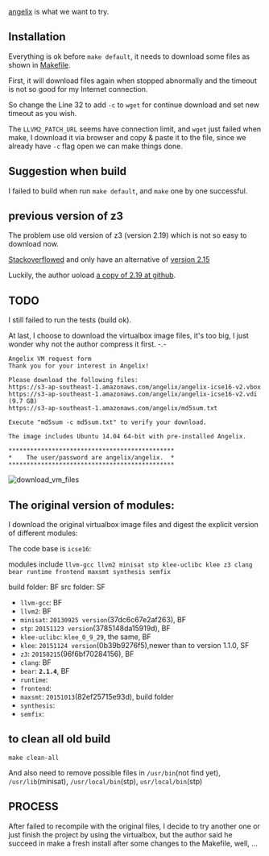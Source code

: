 [angelix](https://github.com/mechtaev/angelix) is what we want to try.

## Installation

Everything is ok before `make default`, it needs to download some files as shown in [Makefile](https://github.com/mechtaev/angelix/blob/master/Makefile).

First, it will download files again when stopped abnormally and the timeout is not so good for my Internet connection.

So change the Line 32 to add `-c` to `wget` for continue download and set new timeout as you wish.

The `LLVM2_PATCH_URL` seems have connection limit, and `wget` just failed when make, I download it via browser and copy & paste it to the file, since we already have `-c` flag open we can make things done.

## Suggestion when build

I failed to build when run `make default`, and `make` one by one successful.

## previous version of z3

The problem use old version of z3 (version 2.19) which is not so easy to download now.

[Stackoverflowed](http://stackoverflow.com/questions/39893529/previous-version-of-z3-for-windows) and only have an alternative of [version 2.15](https://polybox.ethz.ch/index.php/s/r9sTrXWKm5nwzsi)

Luckily, the author uoload [a copy of 2.19 at github](https://github.com/Z3Prover/bin/raw/master/legacy/z3-2.19.tar.gz).

## TODO

I still failed to run the tests (build ok).

At last, I choose to download the virtualbox image files, it's too big, I just wonder why not the author compress it first. -.-

```
Angelix VM request form
Thank you for your interest in Angelix!

Please download the following files:
https://s3-ap-southeast-1.amazonaws.com/angelix/angelix-icse16-v2.vbox
https://s3-ap-southeast-1.amazonaws.com/angelix/angelix-icse16-v2.vdi (9.7 GB)
https://s3-ap-southeast-1.amazonaws.com/angelix/md5sum.txt

Execute "md5sum -c md5sum.txt" to verify your download.

The image includes Ubuntu 14.04 64-bit with pre-installed Angelix.

**********************************************
*    The user/password are angelix/angelix.  *
**********************************************
```

![download_vm_files](download_vm_files.png)


## The original version of modules:

I download the original virtualbox image files and digest the explicit version of different modules:

The code base is `icse16`:

modules include `llvm-gcc llvm2 minisat stp klee-uclibc klee z3 clang bear runtime frontend maxsmt synthesis semfix`


build folder: BF
src folder: SF

* `llvm-gcc`:   BF
* `llvm2`:      BF
* `minisat`:    `20130925 version`(37dc6c67e2af263), BF
* `stp`:        `20151123 version`(3785148da15919d), BF
* `klee-uclibc`: `klee_0_9_29`, the same, BF
* `klee`: `20151124 version`(0b39b9276f5),newer than to version 1.1.0, SF
* `z3`: `20150215`(96f6bf70284156), BF
* `clang`:      BF
* `bear`: **`2.1.4`**, BF
* `runtime`:
* `frontend`:
* `maxsmt`: `20151013`(82ef25715e93d), build folder
* `synthesis`:
* `semfix`:


## to clean all old build

```
make clean-all
```

And also need to remove possible files in `/usr/bin`(not find yet), `/usr/lib`(minisat), `/usr/local/bin`(stp), `usr/local/bin`(stp)


## PROCESS

After failed to recompile with the original files, I decide to try another one or just finish the project by using the virtualbox, but the author said he succeed in make a fresh install after some changes to the Makefile, well, ...
